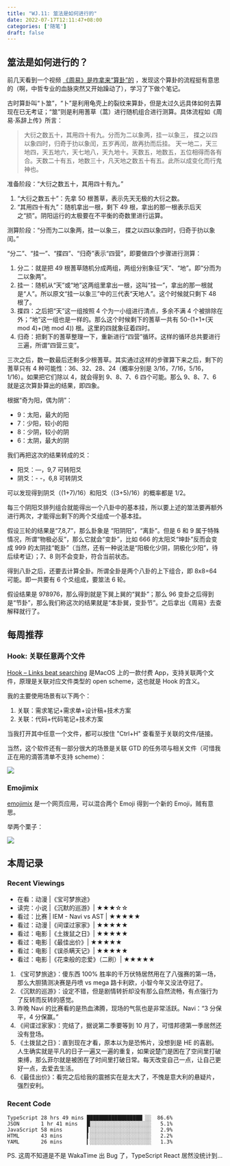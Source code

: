 ```yaml
---
title: "WJ.11: 筮法是如何进行的"
date: 2022-07-17T12:11:47+08:00
categories: ['随笔']
draft: false
---
```


## 筮法是如何进行的？

前几天看到一个视频  [《周易》是咋拿来“算卦”的](https://www.bilibili.com/video/BV1yY4y1G7SU) ，发现这个算卦的流程挺有意思的（啊，中哲专业的血脉突然又开始躁动了），学习了下做个笔记。

古时算卦叫“卜筮”，“卜”是利用龟壳上的裂纹来算卦，但是太过久远具体如何去算现在已无考证；“筮”则是利用蓍草（蒿）进行随机组合进行测算。具体流程如《周易·系辞上传》所言：

> 大衍之数五十，其用四十有九。分而为二以象两，挂一以象三， 揲之以四以象四时，归奇于扐以象闰，五岁再闰，故再扐而后挂。 天一地二，天三地四，天五地六，天七地八，天九地十。天数五，地数五，五位相得而各有合。天数二十有五，地数三十，凡天地之数五十有五。此所以成变化而行鬼神也。


准备阶段：“大衍之数五十，其用四十有九。”

1. “大衍之数五十”：先拿 50 根蓍草，表示先天无极的大衍之数。
2. “其用四十有九”：随机拿出一根，剩下 49 根，拿出的那一根表示后天之“损”。阴阳运行的太极要在不平衡的奇数里进行运算。

测算阶段：“分而为二以象两，挂一以象三， 揲之以四以象四时，归奇于扐以象闰。”

“分二”、“挂一”、“揲四”、“归奇”表示“四营”，即要做四个步骤进行测算：

1. 分二：就是把 49 根蓍草随机分成两组，两组分别象征“天”、“地”。即“分而为二以象两”。
2. 挂一：随机从“天”或“地”这两组里拿出一根，这叫“挂一”，拿出的那一根就是“人”。所以原文“挂一以象三”中的三代表“天地人”。这个时候就只剩下 48 根了。
3. 揲四：之后把“天”这一组按照 4 个为一小组进行清点，多余不满 4 个被排除在外；“地”这一组也是一样的。那么这个时候剩下的蓍草一共有 50-(1+1+(天 mod 4)+(地 mod 4)) 根。这里的四就象征着四时。
4. 归奇：把剩下的蓍草整理一下，重新进行“四营”循环。这样的循环总共要进行三遍，所谓“四营三变”。

三次之后，数一数最后还剩多少根蓍草。其实通过这样的步骤算下来之后，剩下的蓍草只有 4 种可能性：36、32、28、24（概率分别是 3/16，7/16，5/16，1/16）。如果把它们除以 4，就会得到 9、8、7、6 四个可能。那么 9、8、7、6 就是这次算卦算出的结果，即四象。

根据“奇为阳，偶为阴”：

- 9：太阳，最大的阳
- 7：少阳，较小的阳
- 8：少阴，较小的阴
- 6：太阴，最大的阴

我们再把这次的结果转成的爻：

- 阳爻：—，9,7 可转阳爻
- 阴爻：- -，6,8 可转阴爻

可以发现得到阴爻（(1+7)/16）和阳爻（(3+5)/16）的概率都是 1/2。

每三个阴阳爻排列组合就能得出一个八卦中的基本挂，所以要上述的筮法要再额外进行两次，才能得出剩下的两个爻组成一个基本挂。

假设三轮的结果是“7,8,7”，那么卦象是 “阳阴阳”，“离卦”。但是 6 和 9 属于特殊情况，所谓“物极必反”，那么它就会“变卦”，比如 666 的太阳爻“坤卦”反而会变成 999 的太阴挂“乾卦”（当然，还有一种说法是“阳极化少阴，阴极化少阳”，待后续考证）；7、8 则不会变卦，符合当前状态。

得到八卦之后，还要去计算全卦。所谓全卦是两个八卦的上下组合，即 8x8=64 可能。即一共要有 6 个爻组成，要筮法 6 轮。

假设结果是 978976，那么得到就是下巽上巽的“巽卦”；那么 96 变卦之后得到是“节卦”，那么我们称这次的结果就是“本卦巽，变卦节”。之后拿出《周易》去查解释就行了。


## 每周推荐

### Hook: 关联任意两个文件

[Hook – Links beat searching](https://hookproductivity.com/) 是MacOS 上的一款付费 App，支持关联两个文件，原理是关联对应文件类型的 open scheme，这也就是 Hook 的含义。

我的主要使用场景有以下两个：

1. 关联：需求笔记+需求单+设计稿+技术方案
2. 关联：代码+代码笔记+技术方案

当我打开其中任意一个文件，都可以按住 "Ctrl+H" 查看至于关联的文件/链接。

当然，这个软件还有一部分很大的场景是关联 GTD 的任务项与相关文件（可惜我正在用的滴答清单不支持 scheme）：

![](https://airing.ursb.me/image/blog/2022071701.png)


### Emojimix

[emojimix](https://tikolu.net/emojimix/) 是一个网页应用，可以混合两个 Emoji 得到一个新的 Emoji，贼有意思。

举两个栗子：

![](https://airing.ursb.me/image/blog/emojimix.jpg)

## 本周记录 

### Recent Viewings

- 在看：动漫 |《宝可梦旅途》
- 读完：小说 |《沉默的巡游》| ★★★☆☆
- 看过：比赛 | IEM - Navi vs AST | ★★★★★
- 看过：动漫 |《间谍过家家》| ★★★★★
- 看过：电影 |《土拨鼠之日》| ★★★★★
- 看过：电影 |《最佳出价》| ★★★★★
- 看过：电影 |《误杀瞒天记》| ★★★★★
- 看过：电影 |《花束般的恋爱》（二刷）| ★★★★★


1. 《宝可梦旅途》：傻东西 100% 胜率的千万伏特居然用在了八强赛的第一场，那么大胆猜测决赛是丹喷 vs mega 路卡利欧，小智今年又没法夺冠了。
2. 《沉默的巡游》：设定不错，但是剧情转折却没有那么自然流畅，有点强行为了反转而反转的感觉。
3. 昨晚 Navi 的比赛看的是热血沸腾，现场的气氛也是非常活跃。Navi：“3 分保平，4 分保赢。”
4. 《间谍过家家》：完结了，据说第二季要等到 10 月了，可惜邦德第一季居然还没有登场。
5. 《土拨鼠之日》：直到现在才看，原本以为是恐怖片，没想到是 HE 的喜剧。人生确实就是平凡的日子一遍又一遍的重复，如果说楚门是困在了空间里打破束缚，那么菲尔就是被困在了时间里打破日常。每天改变自己一点，让自己更好一点，去爱去生活。
6. 《最佳出价》：看完之后给我的震撼实在是太大了，不愧是意大利的悬疑片，强烈安利。

### Recent Code

```
TypeScript 28 hrs 49 mins ██████████████████▏░░  86.6%
JSON       1 hr 41 mins   █░░░░░░░░░░░░░░░░░░░░   5.1%
JavaScript 58 mins        ▌░░░░░░░░░░░░░░░░░░░░   2.9%
HTML       43 mins        ▍░░░░░░░░░░░░░░░░░░░░   2.2%
YAML       26 mins        ▎░░░░░░░░░░░░░░░░░░░░   1.3%
```

PS. 这周不知道是不是 WakaTime 出 Bug 了，TypeScript React 居然没统计到…
